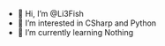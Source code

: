 - 👋 Hi, I’m @Li3Fish
- 👀 I’m interested in CSharp and Python
- 🌱 I’m currently learning Nothing

<!---
Li3Fish/Li3Fish is a ✨ special ✨ repository because its `README.md` (this file) appears on your GitHub profile.
You can click the Preview link to take a look at your changes.
--->
